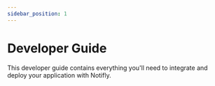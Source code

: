 ```yaml
---
sidebar_position: 1
---
```


# Developer Guide

This developer guide contains everything you'll need to integrate and deploy your application with Notifly.
